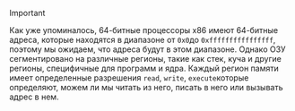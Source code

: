
> [!important] 
> Как уже упоминалось, 64-битные процессоры x86 имеют 64-битные адреса, которые находятся в диапазоне от `0x0`до `0xffffffffffffffff`, поэтому мы ожидаем, что адреса будут в этом диапазоне. Однако ОЗУ сегментировано на различные регионы, такие как стек, куча и другие регионы, специфичные для программ и ядра. Каждый регион памяти имеет определенные разрешения `read`, `write`, `execute`которые определяют, можем ли мы читать из него, писать в него или вызывать адрес в нем.


